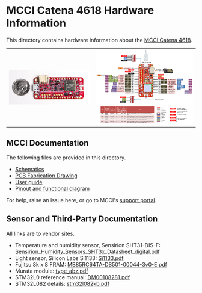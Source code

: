 # MCCI Catena 4618 Hardware Information

This directory contains hardware information about the [MCCI Catena 4618](https://mcci.io/catena4618).

|            |             |
-------------|-------------
![Picture of Catena 4618](/assets/Catena-4618.jpg) | ![Pinout of Catena 4618](./Catena-4611_4612_4617_4618-Pinout.png)

## MCCI Documentation

The following files are provided in this directory.

- [Schematics](./234001204a_(Catena-4618-Schematic).pdf)
- [PCB Fabrication Drawing](./234001206a_(Catena-4618-PCB-Layout-Fabrication-Drawing).pdf)
- [User guide](234001225a_(Catena-4618-User-Manual).pdf)
- [Pinout and functional diagram](Catena-4611_4612_4617_4618-Pinout.png)

For help, raise an issue here, or go to MCCI's [support portal](https://portal.mcci.com).

## Sensor and Third-Party Documentation

All links are to vendor sites.

- Temperature and humidity sensor, Sensirion SHT31-DIS-F: [Sensirion_Humidity_Sensors_SHT3x_Datasheet_digital.pdf](https://www.sensirion.com/fileadmin/user_upload/customers/sensirion/Dokumente/0_Datasheets/Humidity/Sensirion_Humidity_Sensors_SHT3x_Datasheet_digital.pdf)
- Light sensor, Silicon Labs Si1133: [Si1133.pdf](https://www.silabs.com/documents/public/data-sheets/Si1133.pdf)
- Fujitsu 8k x 8 FRAM: [MB85RC64TA-DS501-00044-3v0-E.pdf](https://www.fujitsu.com/global/documents/products/devices/semiconductor/fram/lineup/MB85RC64TA-DS501-00044-3v0-E.pdf)
- Murata module: [type_abz.pdf](https://wireless.murata.com/pub/RFM/data/type_abz.pdf)
- STM32L0 reference manual: [DM00108281.pdf](https://www.st.com/resource/en/reference_manual/DM00108281.pdf)
- STM32L082 details: [stm32l082kb.pdf](https://www.st.com/resource/en/datasheet/stm32l082kb.pdf)
